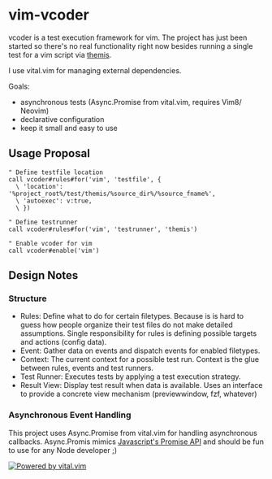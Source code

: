 # vim-vcoder

vcoder is a test execution framework for vim. The project has just been started
so there's no real functionality right now besides running a single test for a vim script
via [themis](https://github.com/thinca/vim-themis).

I use vital.vim for managing external dependencies.

Goals:

* asynchronous tests (Async.Promise from vital.vim, requires Vim8/ Neovim)
* declarative configuration
* keep it small and easy to use

## Usage Proposal

```vim
" Define testfile location
call vcoder#rules#for('vim', 'testfile', {
  \ 'location': '%project_root%/test/themis/%source_dir%/%source_fname%',
  \ 'autoexec': v:true,
  \ })

" Define testrunner
call vcoder#rules#for('vim', 'testrunner', 'themis')

" Enable vcoder for vim
call vcoder#enable('vim')
```

## Design Notes

### Structure  
* Rules: Define what to do for certain filetypes. Because is is hard to guess
  how people organize their test files do not make detailed assumptions. Single
  responsibility for rules is defining possible targets and actions (config data). 
* Event: Gather data on events and dispatch events for enabled filetypes.
* Context: The current context for a possible test run. Context is the glue
  between rules, events and test runners.
* Test Runner: Executes tests by applying a test execution strategy.
* Result View: Display test result when data is available. Uses an interface to
  provide a concrete view mechanism (previewwindow, fzf, whatever)

### Asynchronous Event Handling

This project uses Async.Promise from vital.vim for handling asynchronous
callbacks. Async.Promis mimics [Javascript's Promise API](https://developer.mozilla.org/en-US/docs/Web/JavaScript/Reference/Global_Objects/Promise)
and should be fun to use for any Node developer ;)

[![Powered by vital.vim](https://img.shields.io/badge/powered%20by-vital.vim-80273f.svg)](https://github.com/vim-jp/vital.vim)

